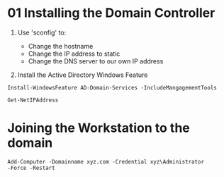 # 01 Installing the Domain Controller

1. Use 'sconfig' to:
    - Change the hostname
    - Change the IP address to static
    - Change the DNS server to our own IP address

2. Install the Active Directory Windows Feature

```shell
Install-WindowsFeature AD-Domain-Services -IncludeMangagementTools
```


```
Get-NetIPAddress
```

# Joining the Workstation to the domain


```
Add-Computer -Domainname xyz.com -Credential xyz\Administrator
-Force -Restart
```